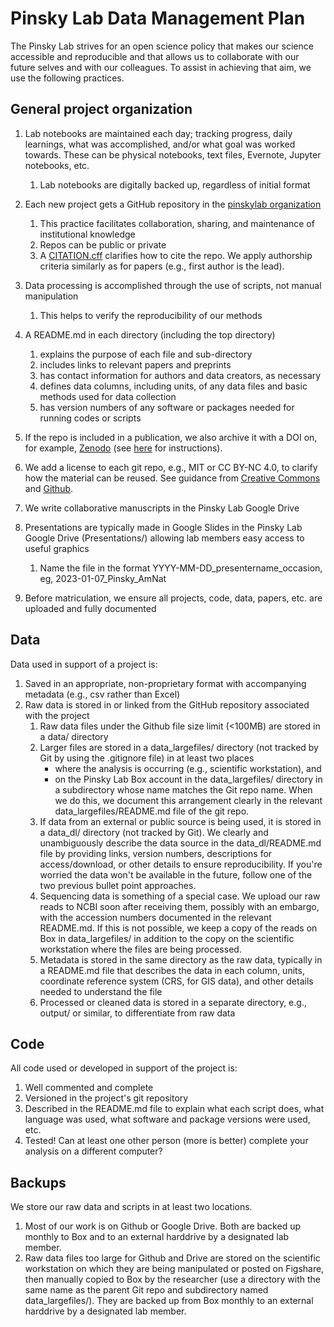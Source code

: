 # Pinsky Lab Data Management Plan

The Pinsky Lab strives for an open science policy that makes our science accessible and reproducible and that allows us to collaborate with our future selves and with our colleagues. To assist in achieving that aim, we use the following practices.


## General project organization

1. Lab notebooks are maintained each day; tracking progress, daily learnings, what was accomplished, and/or what goal was worked towards. These can be physical notebooks, text files, Evernote, Jupyter notebooks, etc.
   1. Lab notebooks are digitally backed up, regardless of initial format

1. Each new project gets a GitHub repository in the [pinskylab organization](https://github.com/pinskylab)
   1. This practice facilitates collaboration, sharing, and maintenance of institutional knowledge
   1. Repos can be public or private
   2. A [CITATION.cff](https://docs.github.com/en/repositories/managing-your-repositorys-settings-and-features/customizing-your-repository/about-citation-files) clarifies how to cite the repo. We apply authorship criteria similarly as for papers (e.g., first author is the lead).
1. Data processing is accomplished through the use of scripts, not manual manipulation
   1. This helps to verify the reproducibility of our methods
1. A README.md in each directory (including the top directory) 
   1. explains the purpose of each file and sub-directory
   1. includes links to relevant papers and preprints
   1. has contact information for authors and data creators, as necessary
   1. defines data columns, including units, of any data files and basic methods used for data collection
   1. has version numbers of any software or packages needed for running codes or scripts
1. If the repo is included in a publication, we also archive it with a DOI on, for example, [Zenodo](https://www.zenodo.org) (see [here](https://github.com/pinskylab/pinskylab_methods/blob/master/cookbook.md#archiving-a-git-repo-with-zenodo-for-a-publication) for instructions).
2. We add a license to each git repo, e.g., MIT or CC BY-NC 4.0, to clarify how the material can be reused. See guidance from [Creative Commons](https://creativecommons.org/share-your-work/cclicenses/) and [Github](https://docs.github.com/en/repositories/managing-your-repositorys-settings-and-features/customizing-your-repository/licensing-a-repository).
3. We write collaborative manuscripts in the Pinsky Lab Google Drive
4. Presentations are typically made in Google Slides in the Pinsky Lab Google Drive (Presentations/) allowing lab members easy access to useful graphics
   1. Name the file in the format YYYY-MM-DD_presentername_occasion, eg, 2023-01-07_Pinsky_AmNat
5. Before matriculation, we ensure all projects, code, data, papers, etc. are uploaded and fully documented

## Data
Data used in support of a project is:

1. Saved in an appropriate, non-proprietary format with accompanying metadata (e.g., csv rather than Excel)
1. Raw data is stored in or linked from the GitHub repository associated with the project
   1. Raw data files under the Github file size limit (<100MB) are stored in a data/ directory
   1. Larger files are stored in a data_largefiles/ directory (not tracked by Git by using the .gitignore file) in at least two places 
         - where the analysis is occurring (e.g., scientific workstation), and
         - on the Pinsky Lab Box account in the data_largefiles/ directory in a subdirectory whose name matches the Git repo name. When we do this, we document this arrangement clearly in the relevant data_largefiles/README.md file of the git repo.
   1. If data from an external or public source is being used, it is stored in a data_dl/ directory (not tracked by Git). We clearly and unambiguously describe the data source in the data_dl/README.md file by providing links, version numbers, descriptions for access/download, or other details to ensure reproducibility. If you're worried the data won't be available in the future, follow one of the two previous bullet point approaches.
   2. Sequencing data is something of a special case. We upload our raw reads to NCBI soon after receiving them, possibly with an embargo, with the accession numbers documented in the relevant README.md. If this is not possible, we keep a copy of the reads on Box in data_largefiles/ in addition to the copy on the scientific workstation where the files are being processed. 
   3. Metadata is stored in the same directory as the raw data, typically in a README.md file that describes the data in each column, units, coordinate reference system (CRS, for GIS data), and other details needed to understand the file
   4. Processed or cleaned data is stored in a separate directory, e.g., output/ or similar, to differentiate from raw data


## Code
All code used or developed in support of the project is:

1. Well commented and complete
1. Versioned in the project's git repository
1. Described in the README.md file to explain what each script does, what language was used, what software and package versions were used, etc.
1. Tested! Can at least one other person (more is better) complete your analysis on a different computer?

## Backups
We store our raw data and scripts in at least two locations.

1. Most of our work is on Github or Google Drive. Both are backed up monthly to Box and to an external harddrive by a designated lab member.
1. Raw data files too large for Github and Drive are stored on the scientific workstation on which they are being manipulated or posted on Figshare, then manually copied to Box by the researcher (use a directory with the same name as the parent Git repo and subdirectory named data_largefiles/). They are backed up from Box monthly to an external harddrive by a designated lab member.
